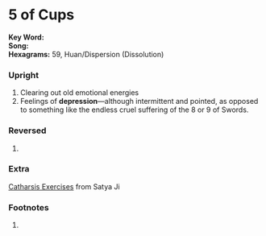 # 5 of Cups

**Key Word:**   
**Song:**   
**Hexagrams:** 59, Huan/Dispersion (Dissolution)



### Upright

1) Clearing out old emotional energies
2) Feelings of **depression**—although intermittent and pointed, as opposed to something like the endless cruel suffering of the 8 or 9 of Swords.



### Reversed

1) 



### Extra

[Catharsis Exercises](https://www.satyaspeaks.net/catharsis) from Satya Ji



### Footnotes

1. 



